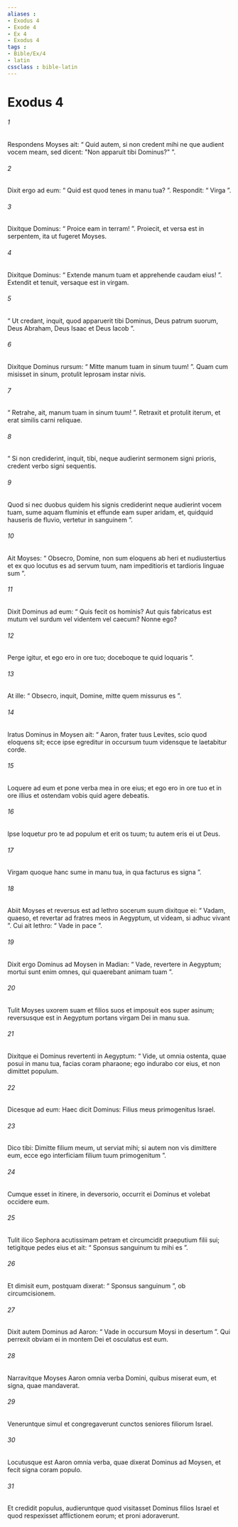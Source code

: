 ```yaml
---
aliases : 
- Exodus 4
- Exode 4
- Ex 4
- Exodus 4
tags : 
- Bible/Ex/4
- latin
cssclass : bible-latin
---
```


# Exodus 4

###### 1
Respondens Moyses ait: “ Quid autem, si non credent mihi ne que audient vocem meam, sed dicent: "Non apparuit tibi Dominus?" ”. 
###### 2
Dixit ergo ad eum: “ Quid est quod tenes in manu tua? ”. Respondit: “ Virga ”. 
###### 3
Dixitque Dominus: “ Proice eam in terram! ”. Proiecit, et versa est in serpentem, ita ut fugeret Moyses. 
###### 4
Dixitque Dominus: “ Extende manum tuam et apprehende caudam eius! ”. Extendit et tenuit, versaque est in virgam. 
###### 5
“ Ut credant, inquit, quod apparuerit tibi Dominus, Deus patrum suorum, Deus Abraham, Deus Isaac et Deus Iacob ”.
###### 6
Dixitque Dominus rursum: “ Mitte manum tuam in sinum tuum! ”. Quam cum misisset in sinum, protulit leprosam instar nivis. 
###### 7
“ Retrahe, ait, manum tuam in sinum tuum! ”. Retraxit et protulit iterum, et erat similis carni reliquae. 
###### 8
“ Si non crediderint, inquit, tibi, neque audierint sermonem signi prioris, credent verbo signi sequentis. 
###### 9
Quod si nec duobus quidem his signis crediderint neque audierint vocem tuam, sume aquam fluminis et effunde eam super aridam, et, quidquid hauseris de fluvio, vertetur in sanguinem ”.
###### 10
Ait Moyses: “ Obsecro, Domine, non sum eloquens ab heri et nudiustertius et ex quo locutus es ad servum tuum, nam impeditioris et tardioris linguae sum ”. 
###### 11
Dixit Dominus ad eum: “ Quis fecit os hominis? Aut quis fabricatus est mutum vel surdum vel videntem vel caecum? Nonne ego? 
###### 12
Perge igitur, et ego ero in ore tuo; doceboque te quid loquaris ”. 
###### 13
At ille: “ Obsecro, inquit, Domine, mitte quem missurus es ”. 
###### 14
Iratus Dominus in Moysen ait: “ Aaron, frater tuus Levites, scio quod eloquens sit; ecce ipse egreditur in occursum tuum vidensque te laetabitur corde. 
###### 15
Loquere ad eum et pone verba mea in ore eius; et ego ero in ore tuo et in ore illius et ostendam vobis quid agere debeatis. 
###### 16
Ipse loquetur pro te ad populum et erit os tuum; tu autem eris ei ut Deus. 
###### 17
Virgam quoque hanc sume in manu tua, in qua facturus es signa ”.
###### 18
Abiit Moyses et reversus est ad Iethro socerum suum dixitque ei: “ Vadam, quaeso, et revertar ad fratres meos in Aegyptum, ut videam, si adhuc vivant ”. Cui ait Iethro: “ Vade in pace ”. 
###### 19
Dixit ergo Dominus ad Moysen in Madian: “ Vade, revertere in Aegyptum; mortui sunt enim omnes, qui quaerebant animam tuam ”. 
###### 20
Tulit Moyses uxorem suam et filios suos et imposuit eos super asinum; reversusque est in Aegyptum portans virgam Dei in manu sua. 
###### 21
Dixitque ei Dominus revertenti in Aegyptum: “ Vide, ut omnia ostenta, quae posui in manu tua, facias coram pharaone; ego indurabo cor eius, et non dimittet populum. 
###### 22
Dicesque ad eum: Haec dicit Dominus: Filius meus primogenitus Israel. 
###### 23
Dico tibi: Dimitte filium meum, ut serviat mihi; si autem non vis dimittere eum, ecce ego interficiam filium tuum primogenitum ”.
###### 24
Cumque esset in itinere, in deversorio, occurrit ei Dominus et volebat occidere eum. 
###### 25
Tulit ilico Sephora acutissimam petram et circumcidit praeputium filii sui; tetigitque pedes eius et ait: “ Sponsus sanguinum tu mihi es ”. 
###### 26
Et dimisit eum, postquam dixerat: “ Sponsus sanguinum ”, ob circumcisionem.
###### 27
Dixit autem Dominus ad Aaron: “ Vade in occursum Moysi in desertum ”. Qui perrexit obviam ei in montem Dei et osculatus est eum. 
###### 28
Narravitque Moyses Aaron omnia verba Domini, quibus miserat eum, et signa, quae mandaverat. 
###### 29
Veneruntque simul et congregaverunt cunctos seniores filiorum Israel. 
###### 30
Locutusque est Aaron omnia verba, quae dixerat Dominus ad Moysen, et fecit signa coram populo. 
###### 31
Et credidit populus, audieruntque quod visitasset Dominus filios Israel et quod respexisset afflictionem eorum; et proni adoraverunt.
